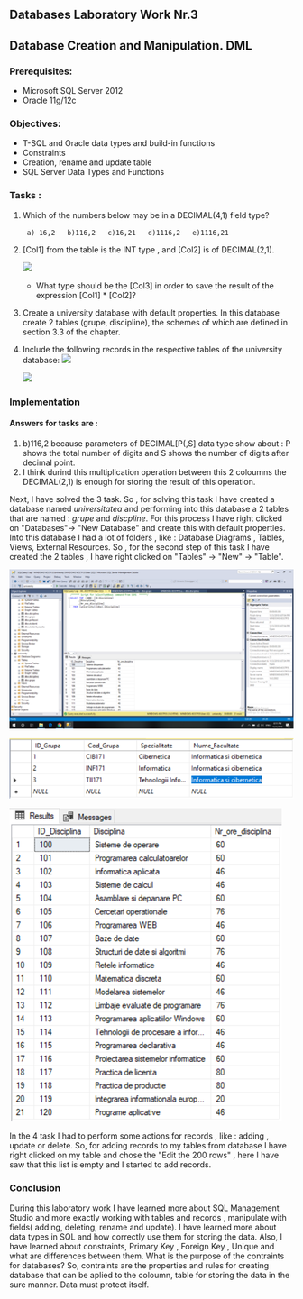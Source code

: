 ## Databases Laboratory Work Nr.3

## Database Creation and Manipulation. DML

### Prerequisites:
  - Microsoft SQL Server 2012
  - Oracle 11g/12c

### Objectives:
  - T-SQL and Oracle data types and build-in functions
  - Constraints
  - Creation, rename and update table
  - SQL Server Data Types and Functions
  
  
### Tasks :

1.  Which of the numbers below may be in a DECIMAL(4,1) field type?
 
         a) 16,2   b)116,2   c)16,21   d)1116,2   e)1116,21
         
         
 2. [Col1] from the table is the INT type , and [Col2] is of DECIMAL(2,1).
 
    ![](https://github.com/gzaharia/BDC_Labs/blob/master/Laboratory_Work_N3/Screens/table.PNG)
 
    * What type should be the [Col3] in order to save the result of the expression [Col1] * [Col2]?

 3. Create a university database with default properties. In this database create 2 tables (grupe, discipline), the schemes of which are defined in section 3.3 of the chapter.
 
 4. Include the following records in the respective tables of the university database:
     ![](https://github.com/gzaharia/BDC_Labs/blob/master/Laboratory_Work_N3/Screens/task4_1.PNG)
     
     ![](https://github.com/gzaharia/BDC_Labs/blob/master/Laboratory_Work_N3/Screens/task4_2.PNG)
     
     
 ### Implementation
 
#### Answers for tasks are :
 1. b)116,2 because parameters of DECIMAL[P(,S] data type show about : P shows the total number of digits and S shows the number of digits after decimal point.
 2. I think durind this multiplication operation between this 2 coloumns the DECIMAL(2,1) is enough for storing the result of this operation.
 
 Next, I have solved the 3 task. So , for solving this task I have created a database named *universitatea* and performing into this database a 2 tables that are named : *grupe* and *discpline*. For this process I have right clicked on "Databases"-> "New Database" and create this with default properties. Into this database I had a lot of folders , like : Database Diagrams , Tables, Views, External Resources. So , for the second step of this task I have created the 2 tables , I have right clicked on 
 "Tables" -> "New" -> "Table".
 
 ![](https://github.com/DEMENCI/BCD-Laboratories-readme/blob/master/Laboratory3/Pictures/1.png)
 
 ![](https://github.com/DEMENCI/BCD-Laboratories-readme/blob/master/Laboratory3/Pictures/2.png)
 
 ![](https://github.com/DEMENCI/BCD-Laboratories-readme/blob/master/Laboratory3/Pictures/3.png)
 
 In the 4 task I had to perform some actions for records , like : adding , update or delete. So, for adding records to my tables from database I have right clicked on my table and chose the "Edit the 200 rows" , here I have saw that this list is empty and I started to add records.
 
 
 ### Conclusion
 
   During this laboratory work I have learned more about SQL Management Studio and more exactly working with tables and records , manipulate with fields( adding, deleting, rename and update). I have learned more about data types in SQL and how correctly use them for storing the data. Also, I have learned about constraints, Primary Key , Foreign Key , Unique and what are differences between them.
   What is the purpose of the contraints for databases? So, contraints are the properties and rules for creating database that can be aplied to the coloumn, table for storing the data in the sure manner. Data must protect itself.
